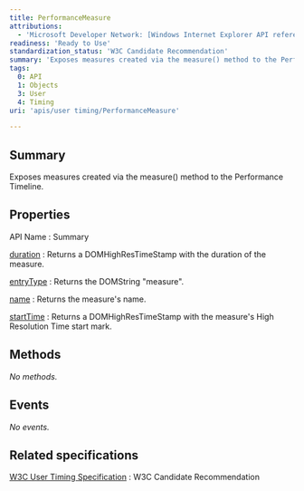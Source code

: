 ```yaml
---
title: PerformanceMeasure
attributions:
  - 'Microsoft Developer Network: [Windows Internet Explorer API reference Article](http://msdn.microsoft.com/en-us/library/ie/hh828809%28v=vs.85%29.aspx)'
readiness: 'Ready to Use'
standardization_status: 'W3C Candidate Recommendation'
summary: 'Exposes measures created via the measure() method to the Performance Timeline.'
tags:
  0: API
  1: Objects
  3: User
  4: Timing
uri: 'apis/user timing/PerformanceMeasure'

---
```

## <span>Summary</span>

Exposes measures created via the measure() method to the Performance Timeline.

## <span>Properties</span>

API Name
:   Summary

[duration](/apis/user_timing/PerformanceMeasure/duration)
:   Returns a DOMHighResTimeStamp with the duration of the measure.

[entryType](/apis/user_timing/PerformanceMeasure/entryType)
:   Returns the DOMString "measure".

[name](/apis/user_timing/PerformanceMeasure/name)
:   Returns the measure's name.

[startTime](/apis/user_timing/PerformanceMeasure/startTime)
:   Returns a DOMHighResTimeStamp with the measure's High Resolution Time start mark.

## <span>Methods</span>

*No methods.*

## <span>Events</span>

*No events.*

## <span>Related specifications</span>

[W3C User Timing Specification](http://www.w3.org/TR/user-timing/)
:   W3C Candidate Recommendation
